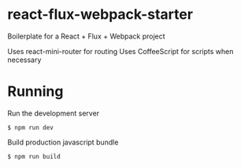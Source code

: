 # react-flux-webpack-starter
Boilerplate for a React + Flux + Webpack project

Uses react-mini-router for routing
Uses CoffeeScript for scripts when necessary

# Running

Run the development server

    $ npm run dev

Build production javascript bundle

    $ npm run build


